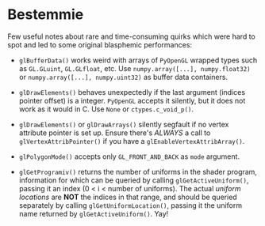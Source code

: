 Bestemmie
=========

Few useful notes about rare and time-consuming quirks which were hard to spot
and led to some original blasphemic performances:

* `glBufferData()` works weird with arrays of `PyOpenGL` wrapped types such as
  `GL.GLuint`, `GL.GLfloat`, etc. Use `numpy.array([...], numpy.float32)` or
  `numpy.array([...], numpy.uint32)` as buffer data containers.

* `glDrawElements()` behaves unexpectedly if the last argument (indices pointer
  offset) is a integer. `PyOpenGL` accepts it silently, but it does not work as
  it would in C. Use `None` or `ctypes.c_void_p()`.

* `glDrawElements()` or `glDrawArrays()` silently segfault if no vertex
  attribute pointer is set up. Ensure there's *ALWAYS* a call to
  `glVertexAttribPointer()` if you have a `glEnableVertexAttribArray()`.

* `glPolygonMode()` accepts only `GL_FRONT_AND_BACK` as `mode` argument.

* `glGetProgramiv()` returns the number of uniforms in the shader program,
  information for which can be queried by calling `glGetActiveUniform()`,
  passing it an index (0 < i < number of uniforms). The actual *uniform
  locations* are **NOT** the indices in that range, and should be queried
  separately by calling `glGetUniformLocation()`, passing it the uniform name
  returned by `glGetActiveUniform()`. Yay!
